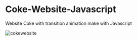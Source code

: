 # Coke-Website-Javascript
Website Coke with transition animation make with Javascript 

![cokewebsite](https://user-images.githubusercontent.com/65081691/117332284-03e66b00-ae6e-11eb-9c7c-be84b272b355.gif)
